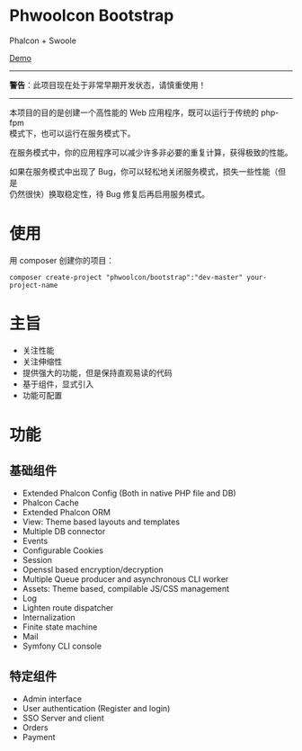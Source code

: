 # Phwoolcon Bootstrap

Phalcon + Swoole

[Demo](http://phwoolcon.com/)

***

**警告**：此项目现在处于非常早期开发状态，请慎重使用！

***

本项目的目的是创建一个高性能的 Web 应用程序，既可以运行于传统的 php-fpm  
模式下，也可以运行在服务模式下。

在服务模式中，你的应用程序可以减少许多非必要的重复计算，获得极致的性能。

如果在服务模式中出现了 Bug，你可以轻松地关闭服务模式，损失一些性能（但是  
仍然很快）换取稳定性，待 Bug 修复后再启用服务模式。

# 使用
用 composer 创建你的项目：
```
composer create-project "phwoolcon/bootstrap":"dev-master" your-project-name
```

# 主旨
* 关注性能
* 关注伸缩性
* 提供强大的功能，但是保持直观易读的代码
* 基于组件，显式引入
* 功能可配置

# 功能

## 基础组件
* Extended Phalcon Config (Both in native PHP file and DB)
* Phalcon Cache
* Extended Phalcon ORM
* View: Theme based layouts and templates
* Multiple DB connector
* Events
* Configurable Cookies
* Session
* Openssl based encryption/decryption
* Multiple Queue producer and asynchronous CLI worker
* Assets: Theme based, compilable JS/CSS management
* Log
* Lighten route dispatcher
* Internalization
* Finite state machine
* Mail
* Symfony CLI console

## 特定组件
* Admin interface
* User authentication (Register and login)
* SSO Server and client
* Orders
* Payment

